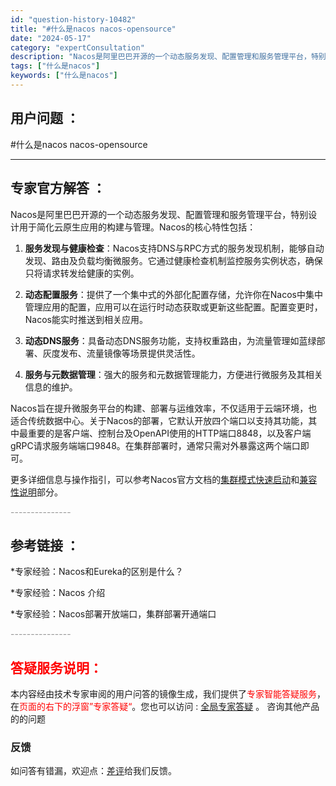 ```yaml
---
id: "question-history-10482"
title: "#什么是nacos nacos-opensource"
date: "2024-05-17"
category: "expertConsultation"
description: "Nacos是阿里巴巴开源的一个动态服务发现、配置管理和服务管理平台，特别设计用于简化云原生应用的构建与管理。Nacos的核心特性包括：1. **服务发现与健康检查**：Nacos支持DNS与RPC方式的服务发现机制，能够自动发现、路由及负载均衡微服务。它通过健康检查机制监控服务实例状态，确保只将请求"
tags: ["什么是nacos"]
keywords: ["什么是nacos"]
---
```


## 用户问题 ： 
 #什么是nacos nacos-opensource 

---------------
## 专家官方解答 ：

Nacos是阿里巴巴开源的一个动态服务发现、配置管理和服务管理平台，特别设计用于简化云原生应用的构建与管理。Nacos的核心特性包括：

1. **服务发现与健康检查**：Nacos支持DNS与RPC方式的服务发现机制，能够自动发现、路由及负载均衡微服务。它通过健康检查机制监控服务实例状态，确保只将请求转发给健康的实例。

2. **动态配置服务**：提供了一个集中式的外部化配置存储，允许你在Nacos中集中管理应用的配置，应用可以在运行时动态获取或更新这些配置。配置变更时，Nacos能实时推送到相关应用。

3. **动态DNS服务**：具备动态DNS服务功能，支持权重路由，为流量管理如蓝绿部署、灰度发布、流量镜像等场景提供灵活性。

4. **服务与元数据管理**：强大的服务和元数据管理能力，方便进行微服务及其相关信息的维护。

Nacos旨在提升微服务平台的构建、部署与运维效率，不仅适用于云端环境，也适合传统数据中心。关于Nacos的部署，它默认开放四个端口以支持其功能，其中最重要的是客户端、控制台及OpenAPI使用的HTTP端口8848，以及客户端gRPC请求服务端端口9848。在集群部署时，通常只需对外暴露这两个端口即可。

更多详细信息与操作指引，可以参考Nacos官方文档的[集群模式快速启动](https://nacos.io/docs/latest/guide/admin/cluster-mode-quick-start/)和[兼容性说明](https://nacos.io/docs/latest/upgrading/200-compatibility/)部分。


<font color="#949494">---------------</font> 


## 参考链接 ：

*专家经验：Nacos和Eureka的区别是什么？ 
 
 *专家经验：Nacos 介绍 
 
 *专家经验：Nacos部署开放端口，集群部署开通端口 


 <font color="#949494">---------------</font> 
 


## <font color="#FF0000">答疑服务说明：</font> 

本内容经由技术专家审阅的用户问答的镜像生成，我们提供了<font color="#FF0000">专家智能答疑服务</font>，在<font color="#FF0000">页面的右下的浮窗”专家答疑“</font>。您也可以访问 : [全局专家答疑](https://answer.opensource.alibaba.com/docs/intro) 。 咨询其他产品的的问题

### 反馈
如问答有错漏，欢迎点：[差评](https://ai.nacos.io/user/feedbackByEnhancerGradePOJOID?enhancerGradePOJOId=13679)给我们反馈。
